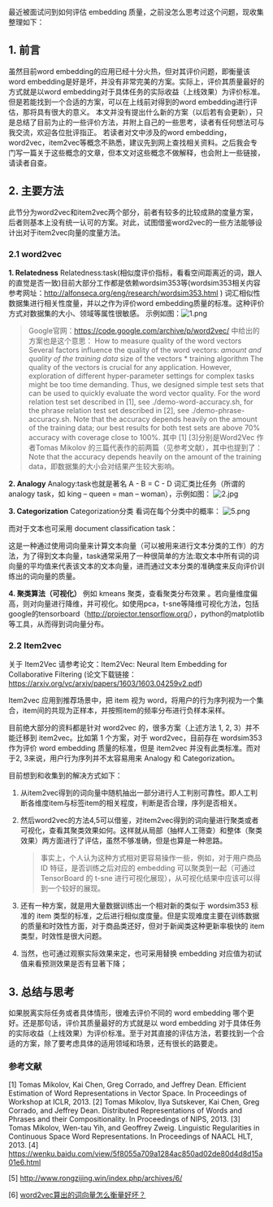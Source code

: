 最近被面试问到如何评估 embedding 质量，之前没怎么思考过这个问题，现收集整理如下：

## 1. 前言

虽然目前word embedding的应用已经十分火热，但对其评价问题，即衡量该word embedding是好是坏，并没有非常完美的方案。实际上，评价其质量最好的方式就是以word embedding对于具体任务的实际收益（上线效果）为评价标准。但是若能找到一个合适的方案，可以在上线前对得到的word embedding进行评估，那将具有很大的意义。
本文并没有提出什么新的方案（以后若有会更新），只是总结了目前为止的一些评价方法，并附上自己的一些思考，读者有任何想法可与我交流，欢迎各位批评指正。
若读者对文中涉及的word embedding，word2vec，item2vec等概念不熟悉，建议先到网上查找相关资料。之后我会专门写一篇关于这些概念的文章，但本文对这些概念不做解释，也会附上一些链接，请读者自查。

## 2. 主要方法

此节分为word2vec和item2vec两个部分，前者有较多的比较成熟的度量方案，后者则基本上没有统一认可的方案。对此，试图借鉴word2vec的一些方法能够设计出对于item2vec向量的度量方法。

### 2.1 word2vec

**1. Relatedness**
Relatedness:task(相似度评价指标，看看空间距离近的词，跟人的直觉是否一致)目前大部分工作都是依赖wordsim353等(wordsim353相关内容参考网址：<http://alfonseca.org/eng/research/wordsim353.html> ) 词汇相似性数据集进行相关性度量，并以之作为评价word embedding质量的标准。这种评价方式对数据集的大小、领域等属性很敏感。
示例如图：![1.png](http://www.rongzijing.win/usr/uploads/2018/05/1825205024.png)

> Google官网：<https://code.google.com/archive/p/word2vec/> 中给出的方案也是这个意思：
> How to measure quality of the word vectors
> Several factors influence the quality of the word vectors: *amount and quality of the training data* size of the vectors * training algorithm
> The quality of the vectors is crucial for any application. However, exploration of different hyper-parameter settings for complex tasks might be too time demanding. Thus, we designed simple test sets that can be used to quickly evaluate the word vector quality.
> For the word relation test set described in [1], see ./demo-word-accuracy.sh, for the phrase relation test set described in [2], see ./demo-phrase-accuracy.sh. Note that the accuracy depends heavily on the amount of the training data; our best results for both test sets are above 70% accuracy with coverage close to 100%.
> 其中 [1] [3]分别是Word2Vec 作者Tomas Mikolov 的三篇代表作的前两篇（见参考文献），其中也提到了：Note that the accuracy depends heavily on the amount of the training data，即数据集的大小会对结果产生较大影响。

**2. Analogy**
Analogy:task也就是著名 A - B = C - D 词汇类比任务（所谓的 analogy task，如 king – queen = man – woman），示例如图：
![2.jpg](http://www.rongzijing.win/usr/uploads/2018/05/2118460399.jpg)

**3. Categorization**
Categorization分类 看词在每个分类中的概率：
![5.png](http://www.rongzijing.win/usr/uploads/2018/05/3611446030.png)

而对于文本也可采用 document classification task：

这是一种通过使用词向量来计算文本向量（可以被用来进行文本分类的工作）的方法，为了得到文本向量，task通常采用了一种很简单的方法:取文本中所有词的词向量的平均值来代表该文本的文本向量，进而通过文本分类的准确度来反向评价训练出的词向量的质量。

**4. 聚类算法（可视化）**
例如 kmeans 聚类，查看聚类分布效果 。若向量维度偏高，则对向量进行降维，并可视化。如使用pca，t-sne等降维可视化方法，包括google的tensorboard（<http://projector.tensorflow.org/>），python的matplotlib等工具，从而得到词向量分布。

### 2.2 Item2vec

关于 Item2Vec 请参考论文：Item2Vec: Neural Item Embedding for Collaborative Filtering (论文下载链接：<https://arxiv.org/vc/arxiv/papers/1603/1603.04259v2.pdf>)

Item2vec 应用到推荐场景中，把 item 视为 word，将用户的行为序列视为一个集合，item间的共现为正样本，并按照item的频率分布进行负样本采样。

目前绝大部分的资料都是针对 word2vec 的，很多方案（上述方法 1, 2, 3）并不能迁移到 item2vec。比如第 1 个方案，对于 word2vec，目前存在 wordsim353 作为评价 word embedding 质量的标准，但是 item2vec 并没有此类标准。而对于2, 3来说，用户行为序列并不太容易用来 Analogy 和 Categorization。

目前想到和收集到的解决方式如下：

1. 从item2vec得到的词向量中随机抽出一部分进行人工判别可靠性。即人工判断各维度item与标签item的相关程度，判断是否合理，序列是否相关。

2. 然后word2vec的方法4,5可以借鉴，对item2vec得到的词向量进行聚类或者可视化，查看其聚类效果如何。这样就从局部（抽样人工筛查）和整体（聚类效果）两方面进行了评估，虽然不够准确，但是也算是一种思路。

   > 事实上，个人认为这种方式相对更容易操作一些，例如，对于用户商品 ID 特征，是否训练之后对应的 embedding 可以聚类到一起（可通过 TensorBoard 的 t-sne 进行可视化展现），从可视化结果中应该可以得到一个较好的展现。

3. 还有一种方案，就是用大量数据训练出一个相对新的类似于 wordsim353 标准的 item 类型的标准，之后进行相似度度量。但是实现难度主要在训练数据的质量和时效性方面，对于商品类还好，但对于新闻类这种更新率极快的 item 类型，时效性是很大问题。

4. 当然，也可通过观察实际效果来定，也可采用替换 embedding 对应值为初试值来看预测效果是否有显著下降；

## 3. 总结与思考

如果脱离实际任务或者具体情形，很难去评价不同的 word embedding 哪个更好。还是那句话，评价其质量最好的方式就是以 word embedding 对于具体任务的实际收益（上线效果）为评价标准。至于对其直接的评估方法，若要找到一个合适的方案，除了要考虑具体的适用领域和场景，还有很长的路要走。

### 参考文献

[1] Tomas Mikolov, Kai Chen, Greg Corrado, and Jeffrey Dean. Efficient Estimation of Word Representations in Vector Space. In Proceedings of Workshop at ICLR, 2013.
[2] Tomas Mikolov, Ilya Sutskever, Kai Chen, Greg Corrado, and Jeffrey Dean. Distributed Representations of Words and Phrases and their Compositionality. In Proceedings of NIPS, 2013.
[3] Tomas Mikolov, Wen-tau Yih, and Geoffrey Zweig. Linguistic Regularities in Continuous Space Word Representations. In Proceedings of NAACL HLT, 2013.
[4] https://wenku.baidu.com/view/5f8055a709a1284ac850ad02de80d4d8d15a01e6.html

[5] http://www.rongzijing.win/index.php/archives/6/

[6] [word2vec算出的词向量怎么衡量好坏？](https://www.zhihu.com/question/37489735/answer/73314819)